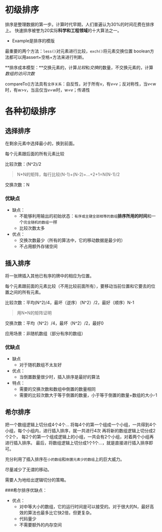 # 初级排序
排序是整理数据的第一步。计算时代早期，人们普遍认为30%的时间花费在排序上。
快速排序被誉为20实际**科学和工程领域**的十大算法之一。

- Example是排序的模版

最重要的两个方法：`less()`对元素进行比较，`exch()`将元素交换位置
boolean方法都可以用assert+空格+方法来进行判断。

**排序成本模型：**交换元素的，计算*比较*和*交换*的数量，不交换元素的，计算*数组的访问次数*

compareTo()方法具有`全序关系`：自反性，对于所有v，有v=v；反对称性，当v<w时，有w>v，当且仅当v=w时，w=v；传递性

# 各种初级排序
## 选择排序
在剩余元素中选择最小的，换到前面。

每个元素跟后面的所有元素比较

比较次数：(N^2)/2
> N*N的矩阵，每行比较(N-1)+(N-2)+...+2+1=N(N-1)/2

交换次数：N

### 优缺点
- 缺点：
  - 不能够利用输出的初始状态：`有序或主键全部相等的数组`**排序所用的时间**和一个`完全随机的数组`一样
  - 比较次数太多
- 优点：
  - 交换次数最少（所有的算法中，它的移动数据是最少的）
  - 不占用额外存储空间
  
## 插入排序
将一张牌插入其他已有序的牌中的相应为位置。

每个元素跟前面的元素比较（不用比较前面所有），要移动当前位置和它要去的位置之间的所有元素。

比较次数：平均(N^2)/4，最坏（逆序）（N^2）/2，最好（顺序）N-1
> 用N*N的矩阵证明

交换次数：平均（N^2）/4，最坏（N^2）/2，最好0

应用场景：非随机数组（部分有序的数组）

### 优缺点
- 缺点
  - 对于随机数组不太友好
- 优点：
  - 当倒置数量很少时，插入排序是最好的算法
- 特点：
  - 需要的交换次数和数组中倒置的数量相同
  - 需要的比较次数大于等于倒置的数量，小于等于倒置的数量+数组的大小-1

## 希尔排序
把一个数组逻辑上切分成4个4个...
将每4个的第一个组成一个小组，一共得到4个小组，每个小组内，进行插入排序，就一共进行4次
再将新的数组逻辑上切分成2个2个，
每2个的第一个组成逻辑上的小组，一共会有2个小组，对着两个小组再进行插入排序。
最后，将数组逻辑上切分成1个1个...，就是直接进行插入排序即可。

充分利用了插入排序在`小的数组`和`倒置元素少的数组`上的巨大威力。

尽量减少了无谓的移动。

需要人为地给出逻辑切分的策略。

###希尔排序优缺点：
- 优点：
  - 对中等大小的数组，它的运行时间是可以接受的。对于很大的N，最好高效的算法也最多比它快2倍，但更复杂。
  - 代码量少
  - 不需要额外的内存空间
  







